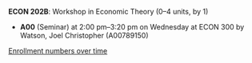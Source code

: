 **ECON 202B**: Workshop in Economic Theory (0–4 units, by 1)

- **A00** (Seminar) at 2:00 pm–3:20 pm on Wednesday at ECON 300 by Watson, Joel Christopher (A00789150)

[Enrollment numbers over time](./ECON202B.tsv)
